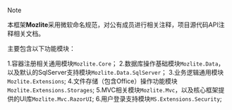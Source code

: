 > [!NOTE]
> 本框架**Mozlite**采用微软命名规范，对公有成员进行相关注释，项目源代码API注释相关文档。

主要包含以下功能模块：

1.容器注册相关通用模块`Mozlite.Core`；
2.数据库操作基础模块`Mozlite.Data`，以及默认的SqlServer支持模块`Mozlite.Data.SqlServer`；
3.业务逻辑通用模块`Mozlite.Extensions`;
4.文件存储（包含Office）操作功能模块`Mozlite.Extensions.Storages`;
5.MVC相关模块`Mozlite.Mvc`，以及核心框架提供的UI库`Mozlite.Mvc.RazorUI`;
6.用户登录支持模块`MS.Extensions.Security`;